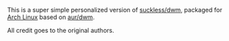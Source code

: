 This is a super simple personalized version of [suckless/dwm](https://dwm.suckless.org), packaged for [Arch Linux](https://archlinux.org/) based on [aur/dwm](https://aur.archlinux.org/packages/dwm).

All credit goes to the original authors.
